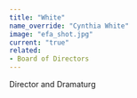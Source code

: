 ```yaml
---
title: "White"
name_override: "Cynthia White"
image: "efa_shot.jpg"
current: "true"
related:
- Board of Directors
---
```


Director and Dramaturg

